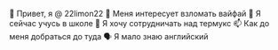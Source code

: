 👋 Привет, я @ 22limon22
👀 Меня интересует взломать вайфай
🌱 Я сейчас учусь в школe
💞️ Я хочу сотрудничать над термукс 
📫 Как до меня добраться до туда
🗣️ Я мало знаю английский 

<!---
22limon22/22limon22 is a ✨ special ✨ repository because its `README.md` (this file) appears on your GitHub profile.
You can click the Preview link to take a look at your changes.
--->
